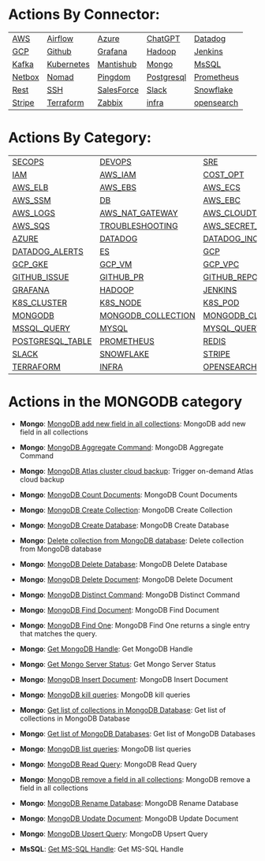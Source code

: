 # Actions By Connector:
| | | | | | 
 | ---| ---| ---| ---| ---| 
 | [AWS](lists/action_AWS.md) | [Airflow](lists/action_Airflow.md) | [Azure](lists/action_Azure.md) | [ChatGPT](lists/action_ChatGPT.md) | [Datadog](lists/action_Datadog.md) | [ElasticSearch](lists/action_ElasticSearch.md) |
 | [GCP](lists/action_GCP.md) | [Github](lists/action_Github.md) | [Grafana](lists/action_Grafana.md) | [Hadoop](lists/action_Hadoop.md) | [Jenkins](lists/action_Jenkins.md) | [Jira](lists/action_Jira.md) |
 | [Kafka](lists/action_Kafka.md) | [Kubernetes](lists/action_Kubernetes.md) | [Mantishub](lists/action_Mantishub.md) | [Mongo](lists/action_Mongo.md) | [MsSQL](lists/action_MsSQL.md) | [MySQL](lists/action_MySQL.md) |
 | [Netbox](lists/action_Netbox.md) | [Nomad](lists/action_Nomad.md) | [Pingdom](lists/action_Pingdom.md) | [Postgresql](lists/action_Postgresql.md) | [Prometheus](lists/action_Prometheus.md) | [Redis](lists/action_Redis.md) |
 | [Rest](lists/action_Rest.md) | [SSH](lists/action_SSH.md) | [SalesForce](lists/action_SalesForce.md) | [Slack](lists/action_Slack.md) | [Snowflake](lists/action_Snowflake.md) | [Splunk](lists/action_Splunk.md) |
 | [Stripe](lists/action_Stripe.md) | [Terraform](lists/action_Terraform.md) | [Zabbix](lists/action_Zabbix.md) | [infra](lists/action_infra.md) | [opensearch](lists/action_opensearch.md) | 

 
 # Actions By Category: 
| | | | | | 
 | ---| ---| ---| ---| ---| 
 | [SECOPS](lists/action_SECOPS.md) | [DEVOPS](lists/action_DEVOPS.md) | [SRE](lists/action_SRE.md) | [AWS](lists/action_AWS.md) | [AWS_S3](lists/action_AWS_S3.md) | [AWS_EC2](lists/action_AWS_EC2.md) |
 | [IAM](lists/action_IAM.md) | [AWS_IAM](lists/action_AWS_IAM.md) | [COST_OPT](lists/action_COST_OPT.md) | [AWS_ACM](lists/action_AWS_ACM.md) | [AWS_CLOUDWATCH](lists/action_AWS_CLOUDWATCH.md) | [AWS_REDSHIFT](lists/action_AWS_REDSHIFT.md) |
 | [AWS_ELB](lists/action_AWS_ELB.md) | [AWS_EBS](lists/action_AWS_EBS.md) | [AWS_ECS](lists/action_AWS_ECS.md) | [AWS_EKS](lists/action_AWS_EKS.md) | [AWS_EMR](lists/action_AWS_EMR.md) | [AWS_CLI](lists/action_AWS_CLI.md) |
 | [AWS_SSM](lists/action_AWS_SSM.md) | [DB](lists/action_DB.md) | [AWS_EBC](lists/action_AWS_EBC.md) | [AWS_VPC](lists/action_AWS_VPC.md) | [CLOUDOPS](lists/action_CLOUDOPS.md) | [AWS_ASG](lists/action_AWS_ASG.md) |
 | [AWS_LOGS](lists/action_AWS_LOGS.md) | [AWS_NAT_GATEWAY](lists/action_AWS_NAT_GATEWAY.md) | [AWS_CLOUDTRAIL](lists/action_AWS_CLOUDTRAIL.md) | [AWS_DYNAMODB](lists/action_AWS_DYNAMODB.md) | [AWS_LAMBDA](lists/action_AWS_LAMBDA.md) | [AWS_RDS](lists/action_AWS_RDS.md) |
 | [AWS_SQS](lists/action_AWS_SQS.md) | [TROUBLESHOOTING](lists/action_TROUBLESHOOTING.md) | [AWS_SECRET_MANAGER](lists/action_AWS_SECRET_MANAGER.md) | [AWS_STS](lists/action_AWS_STS.md) | [AWS_POSTGRES](lists/action_AWS_POSTGRES.md) | [AIRFLOW](lists/action_AIRFLOW.md) |
 | [AZURE](lists/action_AZURE.md) | [DATADOG](lists/action_DATADOG.md) | [DATADOG_INCIDENT](lists/action_DATADOG_INCIDENT.md) | [DATADOG_EVENT](lists/action_DATADOG_EVENT.md) | [DATADOG_METRICS](lists/action_DATADOG_METRICS.md) | [DATADOG_MONITOR](lists/action_DATADOG_MONITOR.md) |
 | [DATADOG_ALERTS](lists/action_DATADOG_ALERTS.md) | [ES](lists/action_ES.md) | [GCP](lists/action_GCP.md) | [GCP_IAM](lists/action_GCP_IAM.md) | [GCP_BUCKET](lists/action_GCP_BUCKET.md) | [GCP_FILE_STORE](lists/action_GCP_FILE_STORE.md) |
 | [GCP_GKE](lists/action_GCP_GKE.md) | [GCP_VM](lists/action_GCP_VM.md) | [GCP_VPC](lists/action_GCP_VPC.md) | [GCP_SECRET](lists/action_GCP_SECRET.md) | [GCP_SHEETS](lists/action_GCP_SHEETS.md) | [GITHUB](lists/action_GITHUB.md) |
 | [GITHUB_ISSUE](lists/action_GITHUB_ISSUE.md) | [GITHUB_PR](lists/action_GITHUB_PR.md) | [GITHUB_REPO](lists/action_GITHUB_REPO.md) | [GITHUB_TEAM](lists/action_GITHUB_TEAM.md) | [GITHUB_USER](lists/action_GITHUB_USER.md) | [GITHUB_ORG](lists/action_GITHUB_ORG.md) |
 | [GRAFANA](lists/action_GRAFANA.md) | [HADOOP](lists/action_HADOOP.md) | [JENKINS](lists/action_JENKINS.md) | [JIRA](lists/action_JIRA.md) | [KAFKA](lists/action_KAFKA.md) | [K8S](lists/action_K8S.md) |
 | [K8S_CLUSTER](lists/action_K8S_CLUSTER.md) | [K8S_NODE](lists/action_K8S_NODE.md) | [K8S_POD](lists/action_K8S_POD.md) | [K8S_PVC](lists/action_K8S_PVC.md) | [K8S_KUBECTL](lists/action_K8S_KUBECTL.md) | [K8S_NAMESPACE](lists/action_K8S_NAMESPACE.md) |
 | [MONGODB](lists/action_MONGODB.md) | [MONGODB_COLLECTION](lists/action_MONGODB_COLLECTION.md) | [MONGODB_CLUSTER](lists/action_MONGODB_CLUSTER.md) | [MONGODB_DOCUMENT](lists/action_MONGODB_DOCUMENT.md) | [MONGODB_QUERY](lists/action_MONGODB_QUERY.md) | [MSSQL](lists/action_MSSQL.md) |
 | [MSSQL_QUERY](lists/action_MSSQL_QUERY.md) | [MYSQL](lists/action_MYSQL.md) | [MYSQL_QUERY](lists/action_MYSQL_QUERY.md) | [PINGDOM](lists/action_PINGDOM.md) | [POSTGRESQL](lists/action_POSTGRESQL.md) | [POSTGRESQL_QUERY](lists/action_POSTGRESQL_QUERY.md) |
 | [POSTGRESQL_TABLE](lists/action_POSTGRESQL_TABLE.md) | [PROMETHEUS](lists/action_PROMETHEUS.md) | [REDIS](lists/action_REDIS.md) | [REST](lists/action_REST.md) | [SSH](lists/action_SSH.md) | [SALESFORCE](lists/action_SALESFORCE.md) |
 | [SLACK](lists/action_SLACK.md) | [SNOWFLAKE](lists/action_SNOWFLAKE.md) | [STRIPE](lists/action_STRIPE.md) | [STRIPE_CHARGE](lists/action_STRIPE_CHARGE.md) | [STRIPE_DISPUTE](lists/action_STRIPE_DISPUTE.md) | [STRIPE_REFUND](lists/action_STRIPE_REFUND.md) |
 | [TERRAFORM](lists/action_TERRAFORM.md) | [INFRA](lists/action_INFRA.md) | [OPENSEARCH](lists/action_OPENSEARCH.md) | 


 # Actions in the MONGODB category
* **Mongo**: [MongoDB add new field in all collections](https://github.com/unskript/Awesome-CloudOps-Automation/tree/master/Mongo/legos/mongodb_add_new_field_in_collections/mongodb_add_new_field_in_collections.py): MongoDB add new field in all collections

* **Mongo**: [MongoDB Aggregate Command](https://github.com/unskript/Awesome-CloudOps-Automation/tree/master/Mongo/legos/mongodb_aggregate_command/mongodb_aggregate_command.py): MongoDB Aggregate Command

* **Mongo**: [MongoDB Atlas cluster cloud backup](https://github.com/unskript/Awesome-CloudOps-Automation/tree/master/Mongo/legos/mongodb_atlas_cluster_backup/mongodb_atlas_cluster_backup.py): Trigger on-demand Atlas cloud backup

* **Mongo**: [MongoDB Count Documents](https://github.com/unskript/Awesome-CloudOps-Automation/tree/master/Mongo/legos/mongodb_count_documents/mongodb_count_documents.py): MongoDB Count Documents

* **Mongo**: [MongoDB Create Collection](https://github.com/unskript/Awesome-CloudOps-Automation/tree/master/Mongo/legos/mongodb_create_collection/mongodb_create_collection.py): MongoDB Create Collection

* **Mongo**: [MongoDB Create Database](https://github.com/unskript/Awesome-CloudOps-Automation/tree/master/Mongo/legos/mongodb_create_database/mongodb_create_database.py): MongoDB Create Database

* **Mongo**: [Delete collection from MongoDB database](https://github.com/unskript/Awesome-CloudOps-Automation/tree/master/Mongo/legos/mongodb_delete_collection/mongodb_delete_collection.py): Delete collection from MongoDB database

* **Mongo**: [MongoDB Delete Database](https://github.com/unskript/Awesome-CloudOps-Automation/tree/master/Mongo/legos/mongodb_delete_database/mongodb_delete_database.py): MongoDB Delete Database

* **Mongo**: [MongoDB Delete Document](https://github.com/unskript/Awesome-CloudOps-Automation/tree/master/Mongo/legos/mongodb_delete_document/mongodb_delete_document.py): MongoDB Delete Document

* **Mongo**: [MongoDB Distinct Command](https://github.com/unskript/Awesome-CloudOps-Automation/tree/master/Mongo/legos/mongodb_distinct_command/mongodb_distinct_command.py): MongoDB Distinct Command

* **Mongo**: [MongoDB Find Document](https://github.com/unskript/Awesome-CloudOps-Automation/tree/master/Mongo/legos/mongodb_find_document/mongodb_find_document.py): MongoDB Find Document

* **Mongo**: [MongoDB Find One](https://github.com/unskript/Awesome-CloudOps-Automation/tree/master/Mongo/legos/mongodb_find_one/mongodb_find_one.py): MongoDB Find One returns a single entry that matches the query.

* **Mongo**: [Get MongoDB Handle](https://github.com/unskript/Awesome-CloudOps-Automation/tree/master/Mongo/legos/mongodb_get_handle/mongodb_get_handle.py): Get MongoDB Handle

* **Mongo**: [Get Mongo Server Status](https://github.com/unskript/Awesome-CloudOps-Automation/tree/master/Mongo/legos/mongodb_get_server_status/mongodb_get_server_status.py): Get Mongo Server Status

* **Mongo**: [MongoDB Insert Document](https://github.com/unskript/Awesome-CloudOps-Automation/tree/master/Mongo/legos/mongodb_insert_document/mongodb_insert_document.py): MongoDB Insert Document

* **Mongo**: [MongoDB kill queries](https://github.com/unskript/Awesome-CloudOps-Automation/tree/master/Mongo/legos/mongodb_kill_queries/mongodb_kill_queries.py): MongoDB kill queries

* **Mongo**: [Get list of collections in MongoDB Database](https://github.com/unskript/Awesome-CloudOps-Automation/tree/master/Mongo/legos/mongodb_list_collections/mongodb_list_collections.py): Get list of collections in MongoDB Database

* **Mongo**: [Get list of MongoDB Databases](https://github.com/unskript/Awesome-CloudOps-Automation/tree/master/Mongo/legos/mongodb_list_databases/mongodb_list_databases.py): Get list of MongoDB Databases

* **Mongo**: [MongoDB list queries](https://github.com/unskript/Awesome-CloudOps-Automation/tree/master/Mongo/legos/mongodb_list_queries/mongodb_list_queries.py): MongoDB list queries

* **Mongo**: [MongoDB Read Query](https://github.com/unskript/Awesome-CloudOps-Automation/tree/master/Mongo/legos/mongodb_read_query/mongodb_read_query.py): MongoDB Read Query

* **Mongo**: [MongoDB remove a field in all collections](https://github.com/unskript/Awesome-CloudOps-Automation/tree/master/Mongo/legos/mongodb_remove_field_in_collections/mongodb_remove_field_in_collections.py): MongoDB remove a field in all collections

* **Mongo**: [MongoDB Rename Database](https://github.com/unskript/Awesome-CloudOps-Automation/tree/master/Mongo/legos/mongodb_rename_database/mongodb_rename_database.py): MongoDB Rename Database

* **Mongo**: [MongoDB Update Document](https://github.com/unskript/Awesome-CloudOps-Automation/tree/master/Mongo/legos/mongodb_update_document/mongodb_update_document.py): MongoDB Update Document

* **Mongo**: [MongoDB Upsert Query](https://github.com/unskript/Awesome-CloudOps-Automation/tree/master/Mongo/legos/mongodb_write_query/mongodb_write_query.py): MongoDB Upsert Query

* **MsSQL**: [Get MS-SQL Handle](https://github.com/unskript/Awesome-CloudOps-Automation/tree/master/MsSQL/legos/mssql_get_handle/mssql_get_handle.py): Get MS-SQL Handle

